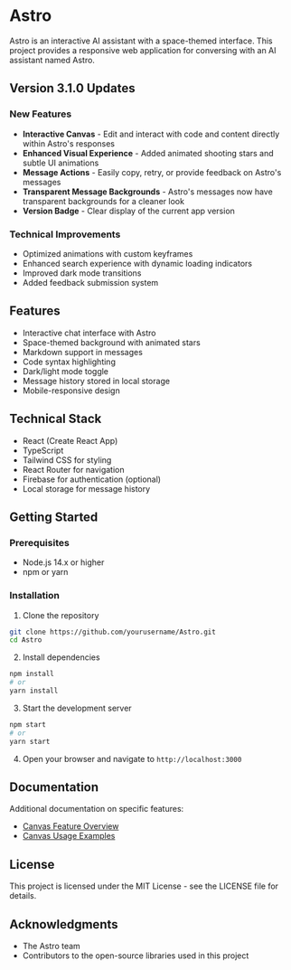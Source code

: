 # Astro

Astro is an interactive AI assistant with a space-themed interface. This project provides a responsive web application for conversing with an AI assistant named Astro.

## Version 3.1.0 Updates

### New Features
- **Interactive Canvas** - Edit and interact with code and content directly within Astro's responses
- **Enhanced Visual Experience** - Added animated shooting stars and subtle UI animations
- **Message Actions** - Easily copy, retry, or provide feedback on Astro's messages
- **Transparent Message Backgrounds** - Astro's messages now have transparent backgrounds for a cleaner look
- **Version Badge** - Clear display of the current app version

### Technical Improvements
- Optimized animations with custom keyframes
- Enhanced search experience with dynamic loading indicators
- Improved dark mode transitions
- Added feedback submission system

## Features
- Interactive chat interface with Astro
- Space-themed background with animated stars
- Markdown support in messages
- Code syntax highlighting
- Dark/light mode toggle
- Message history stored in local storage
- Mobile-responsive design

## Technical Stack
- React (Create React App)
- TypeScript
- Tailwind CSS for styling
- React Router for navigation
- Firebase for authentication (optional)
- Local storage for message history

## Getting Started

### Prerequisites
- Node.js 14.x or higher
- npm or yarn

### Installation
1. Clone the repository
```bash
git clone https://github.com/yourusername/Astro.git
cd Astro
```

2. Install dependencies
```bash
npm install
# or
yarn install
```

3. Start the development server
```bash
npm start
# or
yarn start
```

4. Open your browser and navigate to `http://localhost:3000`

## Documentation
Additional documentation on specific features:
- [Canvas Feature Overview](./docs/canvas-feature.md)
- [Canvas Usage Examples](./docs/canvas-examples.md)

## License
This project is licensed under the MIT License - see the LICENSE file for details.

## Acknowledgments
- The Astro team
- Contributors to the open-source libraries used in this project

